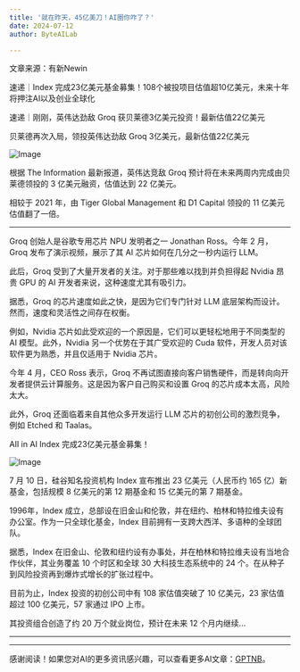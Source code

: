 ```yaml
---
title: '就在昨天，45亿美刀！AI圈你咋了？'
date: 2024-07-12
author: ByteAILab

---
```


文章来源：有新Newin

速递｜Index 完成23亿美元基金募集！108个被投项目估值超10亿美元，未来十年将押注AI以及创业全球化

速递｜刚刚，英伟达劲敌 Groq 获贝莱德3亿美元投资！最新估值22亿美元

贝莱德再次入局，领投英伟达劲敌 Groq 3亿美元，最新估值22亿美元

![Image](http://www.jesonc.com/upload/3B33CB85B496C0CB6FBA4C2BD79320AD/1720660496612/FnHcXMqota-8qiy4uZB29DwrZAIv.png)

根据 The Information 最新报道，英伟达竞敌 Groq 预计将在未来两周内完成由贝莱德领投的 3 亿美元融资，估值达到 22 亿美元。

相较于 2021 年，由 Tiger Global Management 和 D1 Capital 领投的 11 亿美元估值翻了一倍。

---


Groq 创始人是谷歌专用芯片 NPU 发明者之一 Jonathan Ross。今年 2 月，Groq 发布了演示视频，展示了其 AI 芯片如何在几分之一秒内运行 LLM。

此后，Groq 受到了大量开发者的关注。对于那些难以找到并负担得起 Nvidia 昂贵 GPU 的 AI 开发者来说，这种速度尤其有吸引力。

据悉，Groq 的芯片速度如此之快，是因为它们专门针对 LLM 底层架构而设计。然而，速度和灵活性之间存在权衡。

例如，Nvidia 芯片如此受欢迎的一个原因是，它们可以更轻松地用于不同类型的 AI 模型。此外，Nvidia 另一个优势在于其广受欢迎的 Cuda 软件，开发人员对该软件更为熟悉，并且仅适用于 Nvidia 芯片。

今年 4 月，CEO Ross 表示，Groq 不再试图直接向客户销售硬件，而是转向向开发者提供云计算服务。这是因为客户自己购买和设置 Groq 的芯片成本太高，风险太大。

此外，Groq 还面临着来自其他众多开发运行 LLM 芯片的初创公司的激烈竞争，例如 Etched 和 Taalas。

AII in AI Index 完成23亿美元基金募集！

![Image](http://www.jesonc.com/upload/3B33CB85B496C0CB6FBA4C2BD79320AD/1720660563621/FvIyiU4Vo9cAEwcUWVl6MkjAckcZ.png)

7 月 10 日，硅谷知名投资机构 Index 宣布推出 23 亿美元（人民币约 165 亿）新基金，包括规模 8 亿美元的第 12 期基金和 15 亿美元的第 7 期基金。

1996年，Index 成立，总部设在旧金山和伦敦，并在纽约、柏林和特拉维夫设有办公室。作为一只全球化基金，Index 目前拥有一支跨大西洋、多语种的全球团队。

据悉，Index 在旧金山、伦敦和纽约设有办事处，并在柏林和特拉维夫设有当地合作伙伴，其业务覆盖 10 个时区和全球 30 大科技生态系统中的 24 个。在从种子到风险投资再到爆炸式增长的扩张过程中。

目前为止，Index 投资的初创公司中有 108 家估值突破了 10 亿美元，23 家估值超过 100 亿美元，57 家通过 IPO 上市。

其投资组合创造了约 20 万个就业岗位，预计在未来 12 个月内继续...

---
---
感谢阅读！如果您对AI的更多资讯感兴趣，可以查看更多AI文章：[GPTNB](https://gptnb.com)。